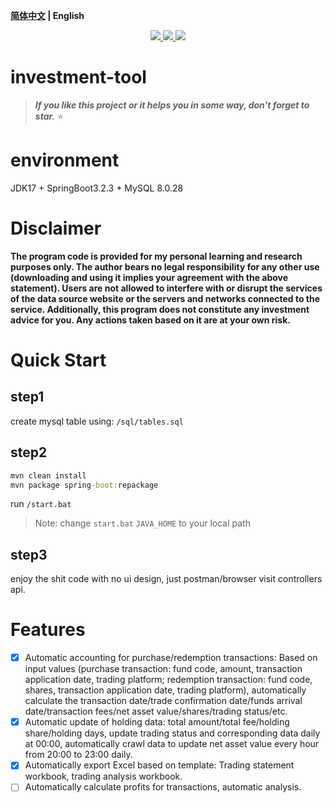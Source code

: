 **[简体中文](README.zh-CN.md) | English**

<p align="center">
    <a href="https://github.com/lyzsk/investment-tool/blob/master/LICENSE">
        <img src="https://img.shields.io/github/license/lyzsk/investment-tool.svg?style=plastic&logo=github" />
    </a>
    <a href="https://github.com/lyzsk/investment-tool/members">
        <img src="https://img.shields.io/github/forks/lyzsk/investment-tool.svg?style=plastic&logo=github" />
    </a>
    <a href="https://github.com/lyzsk/investment-tool/stargazers">
        <img src="https://img.shields.io/github/stars/lyzsk/investment-tool.svg?style=plastic&logo=github" />
    </a>
</p>

# investment-tool

> **_If you like this project or it helps you in some way, don't forget to star._** :star:

# environment

JDK17 + SpringBoot3.2.3 + MySQL 8.0.28

# Disclaimer

**The program code is provided for my personal learning and research purposes only. The author bears no legal responsibility for any other use (downloading and using it implies your agreement with the above statement). Users are not allowed to interfere with or disrupt the services of the data source website or the servers and networks connected to the service. Additionally, this program does not constitute any investment advice for you. Any actions taken based on it are at your own risk.**

# Quick Start

## step1

create mysql table using: `/sql/tables.sql`

## step2

```cmd
mvn clean install
mvn package spring-boot:repackage
```

run `/start.bat`

> Note: change `start.bat` `JAVA_HOME` to your local path

## step3

enjoy the shit code with no ui design, just postman/browser visit controllers api.

# Features

-   [x] Automatic accounting for purchase/redemption transactions: Based on input values (purchase transaction: fund code, amount, transaction application date, trading platform; redemption transaction: fund code, shares, transaction application date, trading platform), automatically calculate the transaction date/trade confirmation date/funds arrival date/transaction fees/net asset value/shares/trading status/etc.
-   [x] Automatic update of holding data: total amount/total fee/holding share/holding days, update trading status and corresponding data daily at 00:00, automatically crawl data to update net asset value every hour from 20:00 to 23:00 daily.
-   [x] Automatically export Excel based on template: Trading statement workbook, trading analysis workbook.
-   [ ] Automatically calculate profits for transactions, automatic analysis.
